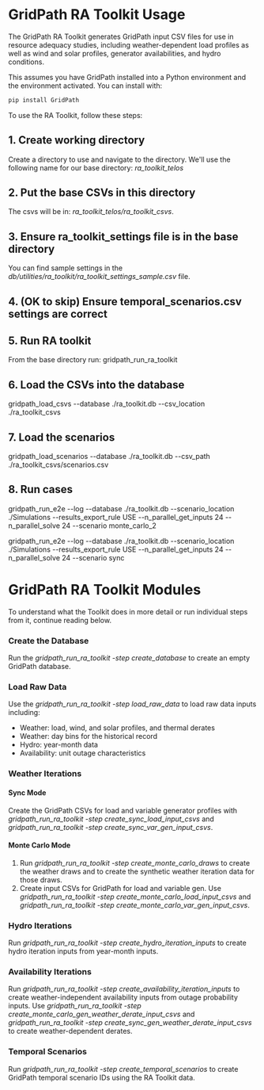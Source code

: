 # GridPath RA Toolkit Usage

The GridPath RA Toolkit generates GridPath input CSV files for use in
resource adequacy studies, including weather-dependent load profiles as well as 
wind and solar profiles, generator availabilities, and hydro conditions.

This assumes you have GridPath installed into a Python environment and the 
environment activated. You can install with:

```bash
pip install GridPath
```

To use the RA Toolkit, follow these steps:

## 1. Create working directory
Create a directory to use and navigate to the directory. We'll use the 
following name for our base directory: *ra_toolkit_telos*

## 2. Put the base CSVs in this directory
The csvs will be in: *ra_toolkit_telos/ra_toolkit_csvs*.

## 3. Ensure ra_toolkit_settings file is in the base directory

You can find sample settings in the 
*db/utilities/ra_toolkit/ra_toolkit_settings_sample.csv*  file.

## 4. (OK to skip) Ensure temporal_scenarios.csv settings are correct

## 5. Run RA toolkit

From the base directory run:
gridpath_run_ra_toolkit

## 6. Load the CSVs into the database
gridpath_load_csvs --database ./ra_toolkit.db --csv_location ./ra_toolkit_csvs

## 7. Load the scenarios
gridpath_load_scenarios --database ./ra_toolkit.db --csv_path ./ra_toolkit_csvs/scenarios.csv

## 8. Run cases
gridpath_run_e2e --log --database ./ra_toolkit.db --scenario_location ./Simulations --results_export_rule USE --n_parallel_get_inputs 24 --n_parallel_solve 24 --scenario monte_carlo_2

gridpath_run_e2e --log --database ./ra_toolkit.db --scenario_location ./Simulations --results_export_rule USE --n_parallel_get_inputs 24 --n_parallel_solve 24 --scenario sync


# GridPath RA Toolkit Modules

To understand what the Toolkit does in more detail or run individual steps from 
it, continue reading below. 

### Create the Database

Run the *gridpath_run_ra_toolkit -step create_database* to create an empty GridPath database.

### Load Raw Data

Use the *gridpath_run_ra_toolkit -step load_raw_data* to load raw 
data inputs including:
   * Weather: load, wind, and solar profiles, and thermal derates
   * Weather: day bins for the historical record
   * Hydro: year-month data
   * Availability: unit outage characteristics

### Weather Iterations

#### Sync Mode

Create the GridPath CSVs for load and variable generator profiles with
*gridpath_run_ra_toolkit -step create_sync_load_input_csvs* and *gridpath_run_ra_toolkit -step create_sync_var_gen_input_csvs*.

#### Monte Carlo Mode

1. Run *gridpath_run_ra_toolkit -step create_monte_carlo_draws* to create the weather draws and to create the synthetic weather iteration data for those draws. 
2. Create input CSVs for GridPath for load and variable gen. Use 
*gridpath_run_ra_toolkit -step create_monte_carlo_load_input_csvs* and 
   *gridpath_run_ra_toolkit -step create_monte_carlo_var_gen_input_csvs*.


### Hydro Iterations
Run *gridpath_run_ra_toolkit -step create_hydro_iteration_inputs* to create hydro iteration inputs from year-month inputs.

### Availability Iterations

Run *gridpath_run_ra_toolkit -step create_availability_iteration_inputs* to create 
weather-independent availability inputs from outage probability inputs. Use 
*gridpath_run_ra_toolkit -step 
create_monte_carlo_gen_weather_derate_input_csvs* and *gridpath_run_ra_toolkit -step create_sync_gen_weather_derate_input_csvs* to create weather-dependent 
derates.

### Temporal Scenarios

Run *gridpath_run_ra_toolkit -step create_temporal_scenarios* to create GridPath temporal scenario IDs using the RA Toolkit data.
